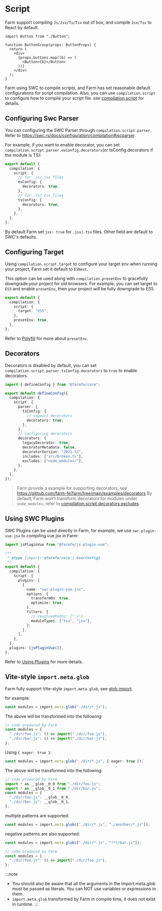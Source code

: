 # Script

Farm support compiling `Js/Jsx/Ts/Tsx` out of box, and compile `Jsx/Tsx` to React by default.

```tsx title="./button.tsx"
import Button from "./Button";

function ButtonGroup(props: ButtonProps) {
  return (
    <div>
      {props.buttons.map((b) => (
        <Button>{b}</Button>
      ))}
    </div>
  );
}
```

Farm using SWC to compile scripts, and Farm has set reasonable default configurations for script compilation. Also, you can use `compilation.script` to configure how to compile your script file. see [compilation.script](/docs/config/farm-config#compilation-options) for details.

## Configuring Swc Parser

You can configuring the SWC Parser through `compilation.script.parser`. Refer to https://swc.rs/docs/configuration/compilation#jscparser.

For example, if you want to enable decorator, you can set `compilation.script.parser.esConfig.decorators`(or tsConfig.decorators if the module is TS):

```ts title="farm.config.ts"
export default {
  compilation: {
    script: {
      // for .js/.jsx files
      esConfig: {
        decorators: true,
      },
      // for .ts/.tsx files
      tsConfig: {
        decorators: true,
      },
    },
  },
};
```

By default Farm set `jsx: true` for `.jsx|.tsx` files. Other field are default to SWC's defaults.

## Configuring Target

Using `compilation.script.target` to configure your target env when running your project, Farm set it default to `ESNext`.

This option can be used along with `compilation.presetEnv` to gracefully downgrade your project for old browsers. For example, you can set target to `ES5` and enable `presetEnv`, then your project will be fully downgrade to ES5.

```ts title="farm.config.ts"
export default {
  compilation: {
    script: {
      target: "ES5",
    },
    presetEnv: true,
  },
};
```

Refer to [Polyfill](/docs/features/polyfill) for more about `presetEnv`.

## Decorators

Decorators is disabled by default, you can set `compilation.script.parser.tsConfig.decorators` to `true` to enable decorators.

```ts
import { defineConfig } from "@farmfe/core";

export default defineConfig({
  compilation: {
    script: {
      parser: {
        tsConfig: {
          // support decorators
          decorators: true,
        },
      },
      // configuring decorators
      decorators: {
        legacyDecorator: true,
        decoratorMetadata: false,
        decoratorVersion: "2021-12",
        includes: ["src/broken.ts"],
        excludes: ["node_modules/"],
      },
    },
  },
});
```

> Farm provide a example for supporting decorators, see https://github.com/farm-fe/farm/tree/main/examples/decorators
> By default, Farm won't transform decorators for modules under `node_modules`, refer to [compilation.script.decorators.excludes](/docs/config/farm-config#scriptdecorators).

## Using SWC Plugins

SWC Plugins can be used directly in Farm, for example, we use `swc-plugin-vue-jsx` to compiling vue jsx in Farm:

```ts title="farm.config.ts"
import jsPluginVue from "@farmfe/js-plugin-vue";

/**
 * @type {import('@farmfe/core').UserConfig}
 */
export default {
  compilation: {
    script: {
      plugins: [
        {
          name: "swc-plugin-vue-jsx",
          options: {
            transformOn: true,
            optimize: true,
          },
          filters: {
            // resolvedPaths: [".+"]
            moduleTypes: ["tsx", "jsx"],
          },
        },
      ],
    },
  },
  plugins: [jsPluginVue()],
};
```

Refer to [Using Plugins](/docs/using-plugins#using-swc-plugins) for more details.

## Vite-style `import.meta.glob`

Farm fully support Vite-style `import.meta.glob`, see [glob import](https://vitejs.dev/guide/features.html#glob-import).

for example:

```ts
const modules = import.meta.glob("./dir/*.js");
```

The above will be transformed into the following:

```ts
// code produced by Farm
const modules = {
  "./dir/foo.js": () => import("./dir/foo.js"),
  "./dir/bar.js": () => import("./dir/bar.js"),
};
```

Using `{ eager: true }`:

```ts
const modules = import.meta.glob("./dir/*.js", { eager: true });
```

The above will be transformed into the following:

```ts
// code produced by Farm
import * as __glob__0_0 from "./dir/foo.js";
import * as __glob__0_1 from "./dir/bar.js";
const modules = {
  "./dir/foo.js": __glob__0_0,
  "./dir/bar.js": __glob__0_1,
};
```

multiple patterns are supported:

```ts
const modules = import.meta.glob(["./dir/*.js", "./another/*.js"]);
```

negative patterns are also supported:

```ts
const modules = import.meta.glob(["./dir/*.js", "!**/bar.js"]);
```

```ts
// code produced by Farm
const modules = {
  "./dir/foo.js": () => import("./dir/foo.js"),
};
```

:::note

- You should also be aware that all the arguments in the import.meta.glob must be passed as literals. You can NOT use variables or expressions in them.
- `import.meta.glob` transformed by Farm in compile time, it does not exist in runtime.
  :::
